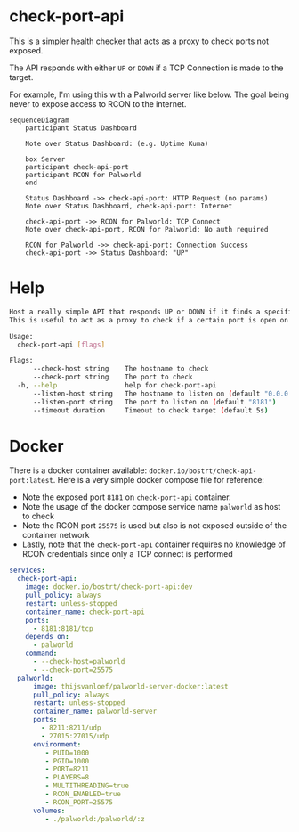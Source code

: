 # check-port-api

This is a simpler health checker that acts as a proxy to check ports not exposed. 

The API responds with either `UP` or `DOWN` if a TCP Connection is made to the target. 

For example, I'm using this with a Palworld server like below. The goal being never to expose access to RCON to the internet.

```mermaid
sequenceDiagram
    participant Status Dashboard

    Note over Status Dashboard: (e.g. Uptime Kuma)
    
    box Server
    participant check-api-port
    participant RCON for Palworld
    end

    Status Dashboard ->> check-api-port: HTTP Request (no params)
    Note over Status Dashboard, check-api-port: Internet

    check-api-port ->> RCON for Palworld: TCP Connect
    Note over check-api-port, RCON for Palworld: No auth required

    RCON for Palworld ->> check-api-port: Connection Success
    check-api-port ->> Status Dashboard: "UP"
```

# Help

```bash
Host a really simple API that responds UP or DOWN if it finds a specific address+port is listenin.
This is useful to act as a proxy to check if a certain port is open on a system but its not actually exposed.

Usage:
  check-port-api [flags]

Flags:
      --check-host string    The hostname to check
      --check-port string    The port to check
  -h, --help                 help for check-port-api
      --listen-host string   The hostname to listen on (default "0.0.0.0")
      --listen-port string   The port to listen on (default "8181")
      --timeout duration     Timeout to check target (default 5s)
```

# Docker

There is a docker container available: `docker.io/bostrt/check-api-port:latest`. Here is a very simple docker compose file for reference:

- Note the exposed port `8181` on `check-port-api` container.
- Note the usage of the docker compose service name `palworld` as host to check
- Note the RCON port `25575` is used but also is not exposed outside of the container network
- Lastly, note that the `check-port-api` container requires no knowledge of RCON credentials since only a TCP connect is performed

```yaml
services:
  check-port-api:
    image: docker.io/bostrt/check-port-api:dev
    pull_policy: always
    restart: unless-stopped
    container_name: check-port-api
    ports:
      - 8181:8181/tcp
    depends_on:
      - palworld
    command:
      - --check-host=palworld
      - --check-port=25575
  palworld:
      image: thijsvanloef/palworld-server-docker:latest
      pull_policy: always
      restart: unless-stopped
      container_name: palworld-server
      ports:
        - 8211:8211/udp
        - 27015:27015/udp
      environment:
         - PUID=1000
         - PGID=1000
         - PORT=8211
         - PLAYERS=8
         - MULTITHREADING=true
         - RCON_ENABLED=true
         - RCON_PORT=25575
      volumes:
         - ./palworld:/palworld/:z
```
